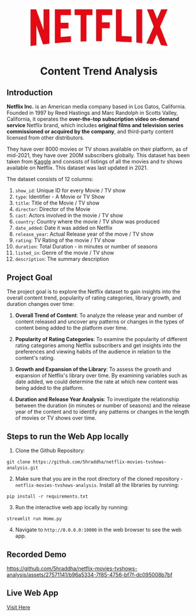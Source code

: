 <div align="center">
  <a href="https://netflix-content-trend-analysis.onrender.com/" target="_blank">
    <img src="https://raw.githubusercontent.com/5hraddha/netflix-movies-tvshows-analysis/main/notebooks/netflix-logo.png" width=400 alt="netflix logo" />
  </a>
  <h1 align="center">Content Trend Analysis</h1>
</div>

## Introduction

**Netflix Inc.** is an American media company based in Los Gatos, California. Founded in 1997 by Reed Hastings and Marc Randolph in Scotts Valley, California, it operates the **over-the-top subscription video on-demand service** Netflix brand, which includes **original films and television series commissioned or acquired by the company**, and third-party content licensed from other distributors.

They have over 8000 movies or TV shows available on their platform, as of mid-2021, they have over 200M subscribers globally. This dataset has been taken from [Kaggle](https://www.kaggle.com/datasets/shivamb/netflix-shows) and consists of listings of all the movies and tv shows available on Netflix. This dataset was last updated in 2021.

The dataset consists of 12 columns:

1. `show_id`: Unique ID for every Movie / TV show
2. `type`: Identifier - A Movie or TV Show
3. `title`: Title of the Movie / TV show
4. `director`: Director of the Movie
5. `cast`: Actors involved in the movie / TV show
6. `country`: Country where the movie / TV show was produced
7. `date_added`: Date it was added on Netflix
8. `release_year`: Actual Release year of the move / TV show
9. `rating`: TV Rating of the movie / TV show
10. `duration`: Total Duration - in minutes or number of seasons
11. `listed_in`: Genre of the movie / TV show
12. `description`: The summary description

## Project Goal

The project goal is to explore the Netflix dataset to gain insights into the overall content trend, popularity of rating categories, library growth, and duration changes over time:

1. **Overall Trend of Content**: To analyze the release year and number of content released and uncover any patterns or changes in the types of content being added to the platform over time.

2. **Popularity of Rating Categories**: To examine the popularity of different rating categories among Netflix subscribers and get insights into the preferences and viewing habits of the audience in relation to the content's rating.

3. **Growth and Expansion of the Library**: To assess the growth and expansion of Netflix's library over time. By examining variables such as date added, we could determine the rate at which new content was being added to the platform.

4. **Duration and Release Year Analysis**: To investigate the relationship between the duration (in minutes or number of seasons) and the release year of the content and to identify any patterns or changes in the length of movies or TV shows over time.

## Steps to run the Web App locally

1. Clone the Github Repository:

```shell
git clone https://github.com/5hraddha/netflix-movies-tvshows-analysis.git
```

2. Make sure that you are in the root directory of the cloned repository - `netflix-movies-tvshows-analysis`. Install all the libraries by running:

```shell
pip install -r requirements.txt
```

3. Run the interactive web app locally by running:

```shell
streamlit run Home.py
```

4. Navigate to `http://0.0.0.0:10000` in the web browser to see the web app.

## Recorded Demo  
https://github.com/5hraddha/netflix-movies-tvshows-analysis/assets/27571141/b96a5334-7f85-4756-bf7f-dc095008b7bf


## Live Web App

[Visit Here](https://netflix-content-trend-analysis.onrender.com/)
